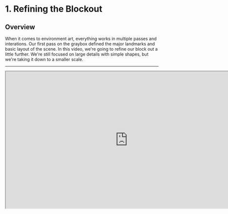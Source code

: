 # 1. Refining the Blockout

<h2>Overview</h2>
<p>When it comes to environment art, everything works in multiple passes and interations. Our first pass on the graybox defined the major landmarks and basic layout of the scene. In this video, we're going to refine our block out a little further. We're still focused on large details with simple shapes, but we're taking it down to a smaller scale.</p>
<hr>
<p><iframe src="https://www.youtube.com/embed/PIOalygqT88" width="800" height="450" allowfullscreen="allowfullscreen" allow="accelerometer; autoplay; clipboard-write; encrypted-media; gyroscope; picture-in-picture"></iframe></p>
<p>&nbsp;</p>